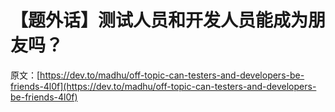 # 【题外话】测试人员和开发人员能成为朋友吗？

原文：[https://dev.to/madhu/off-topic-can-testers-and-developers-be-friends-4l0f](https://dev.to/madhu/off-topic-can-testers-and-developers-be-friends-4l0f)